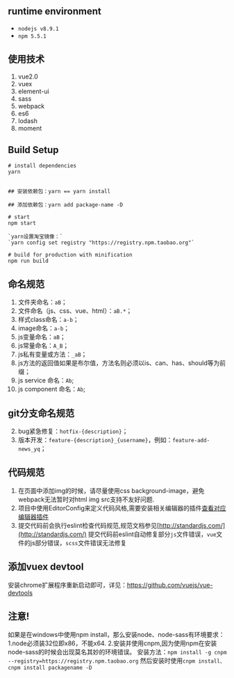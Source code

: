 
## runtime environment

- `nodejs v8.9.1`
- `npm 5.5.1`


## 使用技术

1. vue2.0
2. vuex
3. element-ui
4. sass
5. webpack
6. es6
7. lodash
8. moment

## Build Setup

```
# install dependencies
yarn


## 安装依赖包：yarn == yarn install

## 添加依赖包：yarn add package-name -D

# start
npm start

`yarn设置淘宝镜像：`
`yarn config set registry "https://registry.npm.taobao.org"`

# build for production with minification
npm run build
```

## 命名规范

1. 文件夹命名：`aB`；
2. 文件命名（js、css、vue、html）：`aB.*`；
3. 样式class命名：`a-b`；
4. image命名：`a-b`；
5. js变量命名：`aB`；
6. js常量命名：`A_B`；
7. js私有变量或方法：`_aB`；
8. js方法的返回值如果是布尔值，方法名则必须以is、can、has、should等为前缀；
9. js service 命名：`Ab`;
10. js component 命名：`Ab`;

## git分支命名规范

2. bug紧急修复：`hotfix-{description}`；
3. 版本开发：`feature-{description}_{username}`，例如：`feature-add-news_yq`；

## 代码规范
1. 在页面中添加img的时候，请尽量使用css background-image，避免webpack无法暂时对html img src支持不友好问题.
2. 项目中使用EditorConfig来定义代码风格,需要安装相关编辑器的插件[查看对应编辑器插件](http://editorconfig.org/#file-format-details)
3. 提交代码前会执行eslint检查代码规范,规范文档参见[http://standardjs.com/](http://standardjs.com/)
   提交代码前eslint自动修复部分`js`文件错误，`vue`文件的js部分错误，`scss`文件错误无法修复

## 添加vuex devtool

安装chrome扩展程序重新启动即可，详见：https://github.com/vuejs/vue-devtools


## 注意!
如果是在windows中使用npm install，那么安装node、node-sass有环境要求：
1.node必须装32位即x86，不能x64.
2.安装并使用cnpm,因为使用npm在安装node-sass的时候会出现莫名其妙的环境错误。
    安装方法：`npm install -g cnpm --registry=https://registry.npm.taobao.org`
    然后安装时使用`cnpm install、cnpm install packagename -D`

